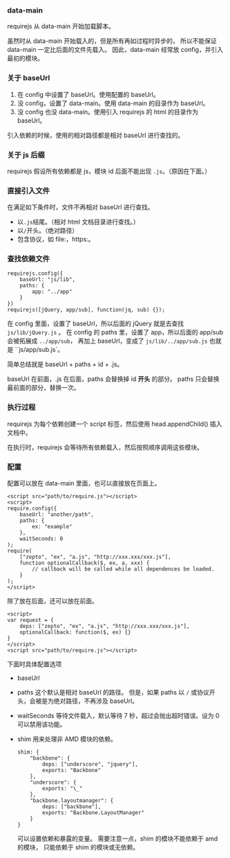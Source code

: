 ### data-main
requirejs 从 data-main 开始加载脚本。

虽然时从 data-main 开始载入的，但是所有再如过程时异步的，
所以不能保证 data-main 一定比后面的文件先载入。
因此，data-main 经常放 config，并引入最初的模块。


### 关于 baseUrl
1. 在 config 中设置了 baseUrl。使用配置的 baseUrl。
2. 没 config，设置了 data-main。使用 data-main 的目录作为 baseUrl。
3. 没 config 也没 data-main。使用引入 requirejs 的 html 的目录作为 baseUrl。

引入依赖的时候，使用的相对路径都是相对 baseUrl 进行查找的。


### 关于 js 后缀
requirejs 假设所有依赖都是 js，模块 id 后面不能出现 `.js`。（原因在下面。）


### 直接引入文件

在满足如下条件时，文件不再相对 baseUrl 进行查找。

* 以`.js`结尾。（相对 html 文档目录进行查找。）
* 以`/`开头。（绝对路径）
* 包含协议，如 file:，https:。


### 查找依赖文件

```
requirejs.config({
    baseUrl: "js/lib",
    paths: {
        app: "../app"
    }
})
requirejs([jQuery, app/sub], function(jq, sub) {});
```

在 config 里面，设置了 baseUrl，所以后面的 jQuery 就是去查找`js/lib/jQuery.js` 。
在 config 的 paths 里，设置了 app，所以后面的 app/sub 会被拓展成 `../app/sub`，
再加上 baseUrl，变成了 `js/lib/../app/sub.js` 也就是 ``js/app/sub.js`。

简单总结就是 baseUrl + paths + id + .js。

baseUrl 在前面，.js 在后面，paths 会替换掉 id **开头** 的部分。
paths 只会替换最前面的部分，替换一次。



### 执行过程

requirejs 为每个依赖创建一个 script 标签，然后使用 head.appendChild() 插入文档中。

在执行时，requirejs 会等待所有依赖载入，然后按照顺序调用这些模块。


### 配置

配置可以放在 data-main 里面，也可以直接放在页面上。

```
<script src="path/to/require.js"></script>
<script>
require.config({
    baseUrl: "another/path",
    paths: {
        ex: "example"
    },
    waitSeconds: 0
);
require(
    ["zepto", "ex", "a.js", "http://xxx.xxx/xxx.js"],
    function optionalCallback($, ex, a, xxx) {
        // callback will be called while all dependences be loaded.
    }
);
</script>
```

除了放在后面，还可以放在前面。

```
<script>
var request = {
    deps: ["zepto", "ex", "a.js", "http://xxx.xxx/xxx.js"],
    optionalCallback: function($, ex) {}
}
</script>
<script src="path/to/require.js"></script>
```

下面时具体配置选项

* baseUrl
* paths
    这个默认是相对 baseUrl 的路径。
    但是，如果 paths 以 `/` 或协议开头，会被是为绝对路径，不再涉及 baseUrl。
* waitSeconds
    等待文件载入，默认等待 7 秒，超过会抛出超时错误。设为 0 可以禁用该功能。
* shim
    用来处理非 AMD 模块的依赖。

    ```
    shim: {
        "backbone": {
            deps: ["underscore", "jquery"],
            exports: "Backbone"
        },
        "underscore": {
            exports: "\_"
        },
        "backbone.layoutmanager": {
            deps: ["backbone"],
            exports: "Backbone.LayoutManager"
        }
    }
    ```

    可以设置依赖和暴露的变量。
    需要注意一点，shim 的模块不能依赖于 amd 的模块，
    只能依赖于 shim 的模块或无依赖。
